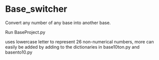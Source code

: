 # Base_switcher
Convert any number of any base into another base.

Run BaseProject.py

uses lowercase letter to represent 26 non-numerical numbers, more can easily be added by adding to the dictionaries in base10ton.py and basento10.py 

